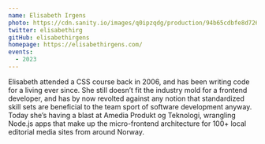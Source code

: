 ```yaml
---
name: Elisabeth Irgens
photo: https://cdn.sanity.io/images/q0ipzqdg/production/94b65cdbfe8d72665a1d57836465898ac09617b8-460x460.jpg
twitter: elisabethirg
gitHub: elisabethirgens
homepage: https://elisabethirgens.com/
events:
  - 2023
---
```


Elisabeth attended a CSS course back in 2006, and has been writing code for a living ever since. She still doesn’t fit the industry mold for a frontend developer, and has by now revolted against any notion that standardized skill sets are beneficial to the team sport of software development anyway. Today she’s having a blast at Amedia Produkt og Teknologi, wrangling Node.js apps that make up the micro-frontend architecture for 100+ local editorial media sites from around Norway.
